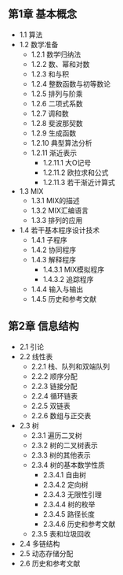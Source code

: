 ## 第1章 基本概念
- 1.1 算法
- 1.2 数学准备
  - 1.2.1 数学归纳法
  - 1.2.2 数、幂和对数
  - 1.2.3 和与积
  - 1.2.4 整数函数与初等数论
  - 1.2.5 排列与阶乘
  - 1.2.6 二项式系数
  - 1.2.7 调和数
  - 1.2.8 斐波那契数
  - 1.2.9 生成函数
  - 1.2.10 典型算法分析
  - 1.2.11 渐近表示
    - 1.2.11.1 大O记号
    - 1.2.11.2 欧拉求和公式
    - 1.2.11.3 若干渐近计算式
- 1.3 MIX
  - 1.3.1 MIX的描述
  - 1.3.2 MIX汇编语言
  - 1.3.3 排列的应用
- 1.4 若干基本程序设计技术
  - 1.4.1 子程序
  - 1.4.2 协同程序
  - 1.4.3 解释程序
    - 1.4.3.1 MIX模拟程序
    - 1.4.3.2 追踪程序
  - 1.4.4 输入与输出
  - 1.4.5 历史和参考文献

## 第2章 信息结构
- 2.1 引论
- 2.2 线性表
  - 2.2.1 栈、队列和双端队列
  - 2.2.2 顺序分配
  - 2.2.3 链接分配
  - 2.2.4 循环链表
  - 2.2.5 双链表
  - 2.2.6 数组与正交表
- 2.3 树
  - 2.3.1 遍历二叉树
  - 2.3.2 树的二叉树表示
  - 2.3.3 树的其他表示
  - 2.3.4 树的基本数学性质
    - 2.3.4.1 自由树
    - 2.3.4.2 定向树
    - 2.3.4.3 无限性引理
    - 2.3.4.4 树的枚举
    - 2.3.4.5 路径长度
    - 2.3.4.6 历史和参考文献
  - 2.3.5 表和垃圾回收
- 2.4 多链结构
- 2.5 动态存储分配
- 2.6 历史和参考文献
